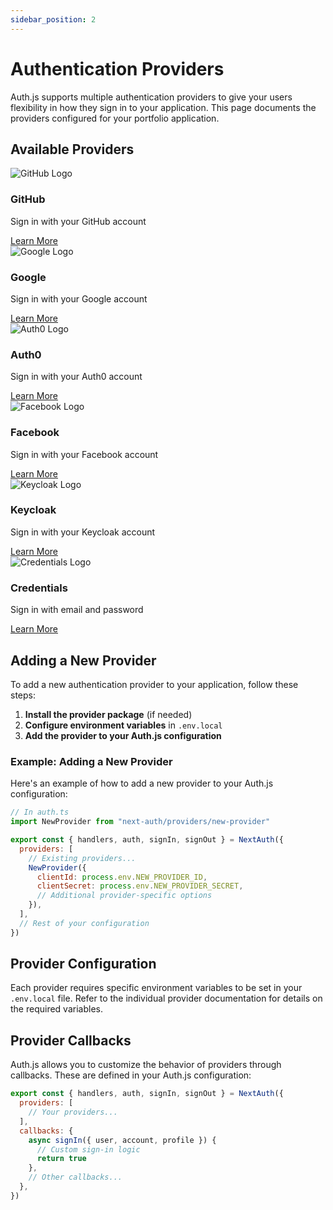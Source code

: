 ```yaml
---
sidebar_position: 2
---
```


# Authentication Providers

Auth.js supports multiple authentication providers to give your users flexibility in how they sign in to your application. This page documents the providers configured for your portfolio application.

## Available Providers

<div className="row">
  <div className="col col--4">
    <div className="card provider-card">
      <img src="/img/providers/github.svg" alt="GitHub Logo" />
      <h3>GitHub</h3>
      <p>Sign in with your GitHub account</p>
      <a href="/providers/github" className="button button--primary">Learn More</a>
    </div>
  </div>
  <div className="col col--4">
    <div className="card provider-card">
      <img src="/img/providers/google.svg" alt="Google Logo" />
      <h3>Google</h3>
      <p>Sign in with your Google account</p>
      <a href="/providers/google" className="button button--primary">Learn More</a>
    </div>
  </div>
  <div className="col col--4">
    <div className="card provider-card">
      <img src="/img/providers/auth0.svg" alt="Auth0 Logo" />
      <h3>Auth0</h3>
      <p>Sign in with your Auth0 account</p>
      <a href="/providers/auth0" className="button button--primary">Learn More</a>
    </div>
  </div>
</div>

<div className="row" style={{marginTop: '20px'}}>
  <div className="col col--4">
    <div className="card provider-card">
      <img src="/img/providers/facebook.svg" alt="Facebook Logo" />
      <h3>Facebook</h3>
      <p>Sign in with your Facebook account</p>
      <a href="/providers/facebook" className="button button--primary">Learn More</a>
    </div>
  </div>
  <div className="col col--4">
    <div className="card provider-card">
      <img src="/img/providers/keycloak.svg" alt="Keycloak Logo" />
      <h3>Keycloak</h3>
      <p>Sign in with your Keycloak account</p>
      <a href="/providers/keycloak" className="button button--primary">Learn More</a>
    </div>
  </div>
  <div className="col col--4">
    <div className="card provider-card">
      <img src="/img/providers/credentials.svg" alt="Credentials Logo" />
      <h3>Credentials</h3>
      <p>Sign in with email and password</p>
      <a href="/providers/credentials" className="button button--primary">Learn More</a>
    </div>
  </div>
</div>

## Adding a New Provider

To add a new authentication provider to your application, follow these steps:

1. **Install the provider package** (if needed)
2. **Configure environment variables** in `.env.local`
3. **Add the provider to your Auth.js configuration**

### Example: Adding a New Provider

Here's an example of how to add a new provider to your Auth.js configuration:

```javascript
// In auth.ts
import NewProvider from "next-auth/providers/new-provider"

export const { handlers, auth, signIn, signOut } = NextAuth({
  providers: [
    // Existing providers...
    NewProvider({
      clientId: process.env.NEW_PROVIDER_ID,
      clientSecret: process.env.NEW_PROVIDER_SECRET,
      // Additional provider-specific options
    }),
  ],
  // Rest of your configuration
})
```

## Provider Configuration

Each provider requires specific environment variables to be set in your `.env.local` file. Refer to the individual provider documentation for details on the required variables.

## Provider Callbacks

Auth.js allows you to customize the behavior of providers through callbacks. These are defined in your Auth.js configuration:

```javascript
export const { handlers, auth, signIn, signOut } = NextAuth({
  providers: [
    // Your providers...
  ],
  callbacks: {
    async signIn({ user, account, profile }) {
      // Custom sign-in logic
      return true
    },
    // Other callbacks...
  },
})
```
